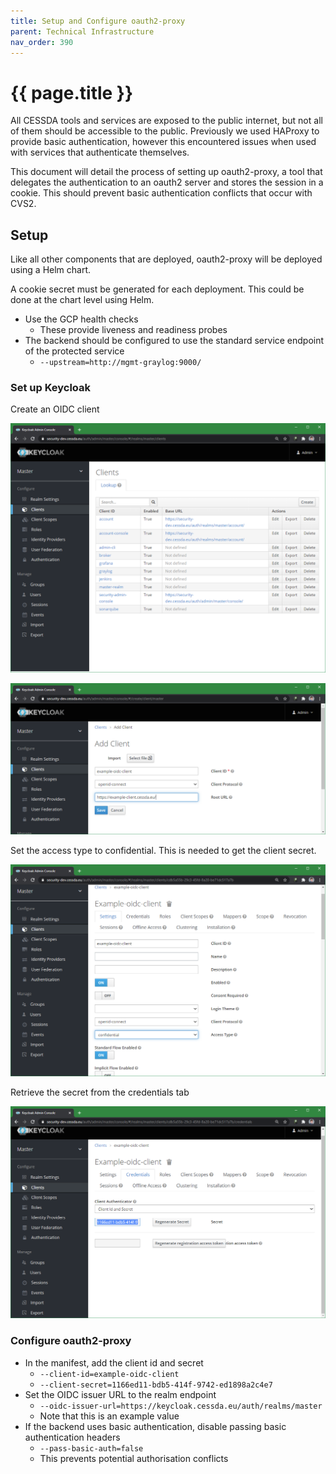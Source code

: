 ```yaml
---
title: Setup and Configure oauth2-proxy
parent: Technical Infrastructure
nav_order: 390
---
```


# {{ page.title }}

All CESSDA tools and services are exposed to the public internet, but not all of them should be accessible to the public.
Previously we used HAProxy to provide basic authentication, however this encountered issues when used with services that authenticate themselves.

This document will detail the process of setting up oauth2-proxy,
a tool that delegates the authentication to an oauth2 server and stores the session in a cookie.
This should prevent basic authentication conflicts that occur with CVS2.

## Setup

Like all other components that are deployed, oauth2-proxy will be deployed using a Helm chart.

A cookie secret must be generated for each deployment. This could be done at the chart level using Helm.

- Use the GCP health checks
  - These provide liveness and readiness probes
- The backend should be configured to use the standard service endpoint of the protected service
  - `--upstream=http://mgmt-graylog:9000/`

### Set up Keycloak

Create an OIDC client

![List of clients in Keycloak](/assets/KeycloakClientList.png)

![Client creation screen, with an example client id and URL](/assets/KeycloakClientCreation.png)

Set the access type to confidential. This is needed to get the client secret.

![Client settings tab](/assets/KeycloakClientSettings.png)

Retrieve the secret from the credentials tab

![Client credential tab](/assets/KeycloakClientSecret.png)

### Configure oauth2-proxy

- In the manifest, add the client id and secret
  - `--client-id=example-oidc-client`
  - `--client-secret=1166ed11-bdb5-414f-9742-ed1898a2c4e7`
- Set the OIDC issuer URL to the realm endpoint
  - `--oidc-issuer-url=https://keycloak.cessda.eu/auth/realms/master`
  - Note that this is an example value
- If the backend uses basic authentication, disable passing basic authentication headers
  - `--pass-basic-auth=false`
  - This prevents potential authorisation conflicts
